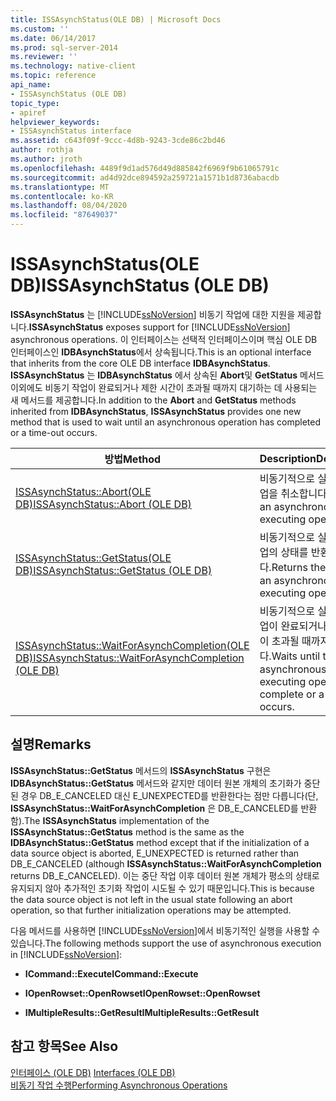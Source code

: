 ```yaml
---
title: ISSAsynchStatus(OLE DB) | Microsoft Docs
ms.custom: ''
ms.date: 06/14/2017
ms.prod: sql-server-2014
ms.reviewer: ''
ms.technology: native-client
ms.topic: reference
api_name:
- ISSAsynchStatus (OLE DB)
topic_type:
- apiref
helpviewer_keywords:
- ISSAsynchStatus interface
ms.assetid: c643f09f-9ccc-4d8b-9243-3cde86c2bd46
author: rothja
ms.author: jroth
ms.openlocfilehash: 4489f9d1ad576d49d885842f6969f9b61065791c
ms.sourcegitcommit: ad4d92dce894592a259721a1571b1d8736abacdb
ms.translationtype: MT
ms.contentlocale: ko-KR
ms.lasthandoff: 08/04/2020
ms.locfileid: "87649037"
---
```

# <a name="issasynchstatus-ole-db"></a><span data-ttu-id="a6b54-102">ISSAsynchStatus(OLE DB)</span><span class="sxs-lookup"><span data-stu-id="a6b54-102">ISSAsynchStatus (OLE DB)</span></span>
  <span data-ttu-id="a6b54-103">**ISSAsynchStatus** 는 [!INCLUDE[ssNoVersion](../../includes/ssnoversion-md.md)] 비동기 작업에 대한 지원을 제공합니다.</span><span class="sxs-lookup"><span data-stu-id="a6b54-103">**ISSAsynchStatus** exposes support for [!INCLUDE[ssNoVersion](../../includes/ssnoversion-md.md)] asynchronous operations.</span></span> <span data-ttu-id="a6b54-104">이 인터페이스는 선택적 인터페이스이며 핵심 OLE DB 인터페이스인 **IDBAsynchStatus**에서 상속됩니다.</span><span class="sxs-lookup"><span data-stu-id="a6b54-104">This is an optional interface that inherits from the core OLE DB interface **IDBAsynchStatus**.</span></span> <span data-ttu-id="a6b54-105">**ISSAsynchStatus** 는 **IDBAsynchStatus** 에서 상속된 **Abort**및 **GetStatus** 메서드 이외에도 비동기 작업이 완료되거나 제한 시간이 초과될 때까지 대기하는 데 사용되는 새 메서드를 제공합니다.</span><span class="sxs-lookup"><span data-stu-id="a6b54-105">In addition to the **Abort** and **GetStatus** methods inherited from **IDBAsynchStatus**, **ISSAsynchStatus** provides one new method that is used to wait until an asynchronous operation has completed or a time-out occurs.</span></span>  
  
|<span data-ttu-id="a6b54-106">방법</span><span class="sxs-lookup"><span data-stu-id="a6b54-106">Method</span></span>|<span data-ttu-id="a6b54-107">Description</span><span class="sxs-lookup"><span data-stu-id="a6b54-107">Description</span></span>|  
|------------|-----------------|  
|[<span data-ttu-id="a6b54-108">ISSAsynchStatus::Abort&#40;OLE DB&#41;</span><span class="sxs-lookup"><span data-stu-id="a6b54-108">ISSAsynchStatus::Abort &#40;OLE DB&#41;</span></span>](issasynchstatus-abort-ole-db.md)|<span data-ttu-id="a6b54-109">비동기적으로 실행 중인 작업을 취소합니다.</span><span class="sxs-lookup"><span data-stu-id="a6b54-109">Cancels an asynchronously executing operation.</span></span>|  
|[<span data-ttu-id="a6b54-110">ISSAsynchStatus::GetStatus&#40;OLE DB&#41;</span><span class="sxs-lookup"><span data-stu-id="a6b54-110">ISSAsynchStatus::GetStatus &#40;OLE DB&#41;</span></span>](issasynchstatus-getstatus-ole-db.md)|<span data-ttu-id="a6b54-111">비동기적으로 실행 중인 작업의 상태를 반환합니다.</span><span class="sxs-lookup"><span data-stu-id="a6b54-111">Returns the status of an asynchronously executing operation.</span></span>|  
|[<span data-ttu-id="a6b54-112">ISSAsynchStatus::WaitForAsynchCompletion&#40;OLE DB&#41;</span><span class="sxs-lookup"><span data-stu-id="a6b54-112">ISSAsynchStatus::WaitForAsynchCompletion &#40;OLE DB&#41;</span></span>](issasynchstatus-waitforasynchcompletion-ole-db.md)|<span data-ttu-id="a6b54-113">비동기적으로 실행 중인 작업이 완료되거나 제한 시간이 초과될 때까지 대기합니다.</span><span class="sxs-lookup"><span data-stu-id="a6b54-113">Waits until the asynchronously executing operation is complete or a time-out occurs.</span></span>|  
  
## <a name="remarks"></a><span data-ttu-id="a6b54-114">설명</span><span class="sxs-lookup"><span data-stu-id="a6b54-114">Remarks</span></span>  
 <span data-ttu-id="a6b54-115">**ISSAsynchStatus::GetStatus** 메서드의 **ISSAsynchStatus** 구현은 **IDBAsynchStatus::GetStatus** 메서드와 같지만 데이터 원본 개체의 초기화가 중단된 경우 DB_E_CANCELED 대신 E_UNEXPECTED를 반환한다는 점만 다릅니다(단, **ISSAsynchStatus::WaitForAsynchCompletion** 은 DB_E_CANCELED를 반환함).</span><span class="sxs-lookup"><span data-stu-id="a6b54-115">The **ISSAsynchStatus** implementation of the **ISSAsynchStatus::GetStatus** method is the same as the **IDBAsynchStatus::GetStatus** method except that if the initialization of a data source object is aborted, E_UNEXPECTED is returned rather than DB_E_CANCELED (although **ISSAsynchStatus::WaitForAsynchCompletion** returns DB_E_CANCELED).</span></span> <span data-ttu-id="a6b54-116">이는 중단 작업 이후 데이터 원본 개체가 평소의 상태로 유지되지 않아 추가적인 초기화 작업이 시도될 수 있기 때문입니다.</span><span class="sxs-lookup"><span data-stu-id="a6b54-116">This is because the data source object is not left in the usual state following an abort operation, so that further initialization operations may be attempted.</span></span>  
  
 <span data-ttu-id="a6b54-117">다음 메서드를 사용하면 [!INCLUDE[ssNoVersion](../../includes/ssnoversion-md.md)]에서 비동기적인 실행을 사용할 수 있습니다.</span><span class="sxs-lookup"><span data-stu-id="a6b54-117">The following methods support the use of asynchronous execution in [!INCLUDE[ssNoVersion](../../includes/ssnoversion-md.md)]:</span></span>  
  
-   <span data-ttu-id="a6b54-118">**ICommand::Execute**</span><span class="sxs-lookup"><span data-stu-id="a6b54-118">**ICommand::Execute**</span></span>  
  
-   <span data-ttu-id="a6b54-119">**IOpenRowset::OpenRowset**</span><span class="sxs-lookup"><span data-stu-id="a6b54-119">**IOpenRowset::OpenRowset**</span></span>  
  
-   <span data-ttu-id="a6b54-120">**IMultipleResults::GetResult**</span><span class="sxs-lookup"><span data-stu-id="a6b54-120">**IMultipleResults::GetResult**</span></span>  
  
## <a name="see-also"></a><span data-ttu-id="a6b54-121">참고 항목</span><span class="sxs-lookup"><span data-stu-id="a6b54-121">See Also</span></span>  
 <span data-ttu-id="a6b54-122">[인터페이스 &#40;OLE DB&#41;](../../database-engine/dev-guide/interfaces-ole-db.md) </span><span class="sxs-lookup"><span data-stu-id="a6b54-122">[Interfaces &#40;OLE DB&#41;](../../database-engine/dev-guide/interfaces-ole-db.md) </span></span>  
 [<span data-ttu-id="a6b54-123">비동기 작업 수행</span><span class="sxs-lookup"><span data-stu-id="a6b54-123">Performing Asynchronous Operations</span></span>](../native-client/features/performing-asynchronous-operations.md)  
  
  
